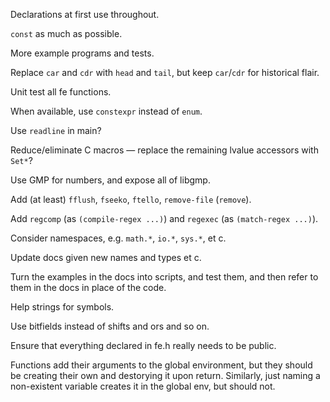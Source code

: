 Declarations at first use throughout.

`const` as much as possible.

More example programs and tests.

Replace `car` and `cdr` with `head` and `tail`, but keep `car`/`cdr` for
historical flair.

Unit test all fe functions.

When available, use `constexpr` instead of `enum`.

Use `readline` in main?

Reduce/eliminate C macros — replace the remaining lvalue accessors with `Set*`?

Use GMP for numbers, and expose all of libgmp.

Add (at least) `fflush`, `fseeko`, `ftello`, `remove-file` (`remove`).

Add `regcomp` (as `(compile-regex ...)`) and `regexec` (as `(match-regex ...)`).

Consider namespaces, e.g. `math.*`, `io.*`, `sys.*`, et c.

Update docs given new names and types et c.

Turn the examples in the docs into scripts, and test them, and then refer to
them in the docs in place of the code.

Help strings for symbols.

Use bitfields instead of shifts and ors and so on.

Ensure that everything declared in fe.h really needs to be public.

Functions add their arguments to the global environment, but they should be
creating their own and destorying it upon return. Similarly, just naming a
non-existent variable creates it in the global env, but should not.
